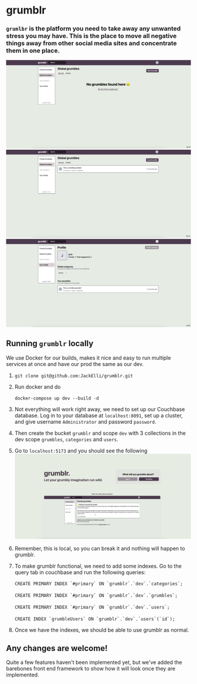 # grumblr
### `grumlbr` is the platform you need to take away any unwanted stress you may have. This is the place to move all negative things away from other social media sites and concentrate them in one place.

![grumblr_1](images/image_1.png)
![grumlbr_2](images/image_2.png)
![grumblr_3](images/image_3.png)

## Running `grumblr` locally

We use Docker for our builds, makes it nice and easy to run multiple services at once and have our prod the same as our dev.

1) ```
   git clone git@github.com:JackElli/grumblr.git
    ```

2) Run docker and do
    ```
    docker-compose up dev --build -d
    ```

3) Not everything will work right away, we need to set up our Couchbase database. Log in to your database at `localhost:8091`, set up a cluster, and give username `Administrator` and password `password`.

4) Then create the bucket `grumblr` and scope `dev` with 3 collections in the dev scope `grumbles`, `categories` and `users`.

5) Go to `localhost:5173` and you should see the following
![login](images/login.png)

6) Remember, this is local, so you can break it and nothing will happen to grumblr.

7) To make grumblr functional, we need to add some indexes. Go to the query tab in couchbase and run the following queries:
    ```
   CREATE PRIMARY INDEX `#primary` ON `grumblr`.`dev`.`categories`;

   CREATE PRIMARY INDEX `#primary` ON `grumblr`.`dev`.`grumbles`;

   CREATE PRIMARY INDEX `#primary` ON `grumblr`.`dev`.`users`;

   CREATE INDEX `grumbleUsers` ON `grumblr`.`dev`.`users`(`id`);
    ```

8) Once we have the indexes, we should be able to use grumblr as normal.

## Any changes are welcome!
Quite a few features haven't been implemented yet, but we've added the barebones front end framework to show how it will look once they are implemented.
